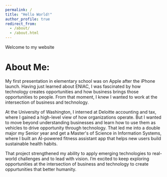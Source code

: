 ```yaml
---
permalink: /
title: "Hello World!"
author_profile: true
redirect_from: 
  - /about/
  - /about.html
---
```


Welcome to my website

About Me:
======= 

My first presentation in elementary school was on Apple after the iPhone launch. Having just learned about ENIAC, I was fascinated by how technology creates opportunities and how business brings those opportunities to people. From that moment, I knew I wanted to work at the intersection of business and technology. 

At the University of Washington, I interned at Deloitte accounting and tax, where I gained a high-level view of how organizations operate. But I wanted to move beyond understanding businesses and learn how to use them as vehicles to drive opportunity through technology. That led me into a double major my Senior year and get a Master's of Science in Information Systems, where I built an AI-powered fitness assistant app that helps new users build sustainable health habits. 

That project strengthened my ability to apply emerging technologies to real-world challenges and to lead with vision. 
I’m excited to keep exploring opportunities at the intersection of business and technology to create oppurtunities that better humanity.

